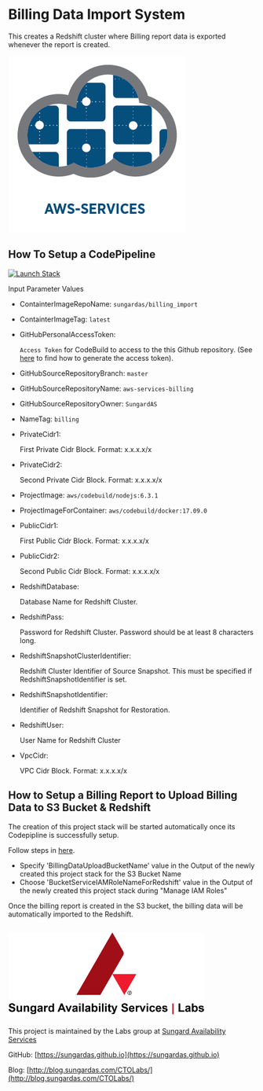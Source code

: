 
# Billing Data Import System

This creates a Redshift cluster where Billing report data is exported whenever the report is created.

![aws-services][aws-services-image]

## How To Setup a CodePipeline

<a href="https://console.aws.amazon.com/cloudformation/home?region=us-east-1#/stacks/new?stackName=ServerlessCodePipeline&amp;templateURL=https://s3.amazonaws.com/cloudformation-serverless-codepipeline.us-east-1/codepipeline.yaml"><img src="https://camo.githubusercontent.com/210bb3bfeebe0dd2b4db57ef83837273e1a51891/68747470733a2f2f73332e616d617a6f6e6177732e636f6d2f636c6f7564666f726d6174696f6e2d6578616d706c65732f636c6f7564666f726d6174696f6e2d6c61756e63682d737461636b2e706e67" alt="Launch Stack" data-canonical-src="https://s3.amazonaws.com/cloudformation-examples/cloudformation-launch-stack.png" /></a>

Input Parameter Values

- ContainterImageRepoName: `sungardas/billing_import`

- ContainterImageTag: `latest`

- GitHubPersonalAccessToken:

  `Access Token` for CodeBuild to access to the this Github repository. (See <a href="https://help.github.com/articles/creating-an-access-token-for-command-line-use/">here</a> to find how to generate the access token).

- GitHubSourceRepositoryBranch: `master`

- GitHubSourceRepositoryName: `aws-services-billing`

- GitHubSourceRepositoryOwner: `SungardAS`

- NameTag: `billing`

- PrivateCidr1:

  First Private Cidr Block. Format: x.x.x.x/x

- PrivateCidr2:

  Second Private Cidr Block. Format: x.x.x.x/x

- ProjectImage: `aws/codebuild/nodejs:6.3.1`

- ProjectImageForContainer: `aws/codebuild/docker:17.09.0`

- PublicCidr1:

  First Public Cidr Block. Format: x.x.x.x/x

- PublicCidr2:

  Second Public Cidr Block. Format: x.x.x.x/x

- RedshiftDatabase:

  Database Name for Redshift Cluster.

- RedshiftPass:

  Password for Redshift Cluster. Password should be at least 8 characters long.

- RedshiftSnapshotClusterIdentifier:

  Redshift Cluster Identifier of Source Snapshot. This must be specified if RedshiftSnapshotIdentifier is set.

- RedshiftSnapshotIdentifier:

  Identifier of Redshift Snapshot for Restoration.

- RedshiftUser:

  User Name for Redshift Cluster

- VpcCidr:

  VPC Cidr Block. Format: x.x.x.x/x

## How to Setup a Billing Report to Upload Billing Data to S3 Bucket & Redshift

The creation of this project stack will be started automatically once its Codepipline is successfully setup.

Follow steps in <a href="https://aws.amazon.com/blogs/aws/new-upload-aws-cost-usage-reports-to-redshift-and-quicksight/">here</a>.

  - Specify 'BillingDataUploadBucketName' value in the Output of the newly created this project stack for the S3 Bucket Name
  - Choose 'BucketServiceIAMRoleNameForRedshift' value in the Output of the newly created this project stack during "Manage IAM Roles"

Once the billing report is created in the S3 bucket, the billing data will be automatically imported to the Redshift.

## [![Sungard Availability Services | Labs][labs-logo]][labs-github-url]

This project is maintained by the Labs group at [Sungard Availability
Services](http://sungardas.com)

GitHub: [https://sungardas.github.io](https://sungardas.github.io)

Blog:
[http://blog.sungardas.com/CTOLabs/](http://blog.sungardas.com/CTOLabs/)

[labs-github-url]: https://sungardas.github.io
[labs-logo]: https://raw.githubusercontent.com/SungardAS/repo-assets/master/images/logos/sungardas-labs-logo-small.png
[aws-services-image]: ./docs/images/logo.png?raw=true
